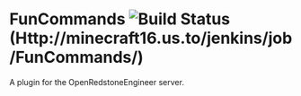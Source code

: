 # FunCommands ![Build Status](Http://minecraft16.us.to/jenkins/buildStatus/icon?job=FunCommands)(Http://minecraft16.us.to/jenkins/job/FunCommands/)


A plugin for the OpenRedstoneEngineer server.
